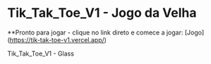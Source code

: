 # Tik_Tak_Toe_V1 - Jogo da Velha 

**Pronto para jogar - clique no link direto e comece a jogar:
[Jogo] (https://tik-tak-toe-v1.vercel.app/)

Tik_Tak_Toe_V1 - Glass
